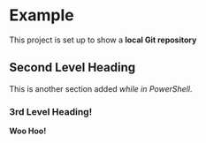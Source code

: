 # Example

This project is set up to show a **local Git repository**

## Second Level Heading

This is another section added _while in PowerShell_.

### 3rd Level Heading!
**__Woo Hoo!__**